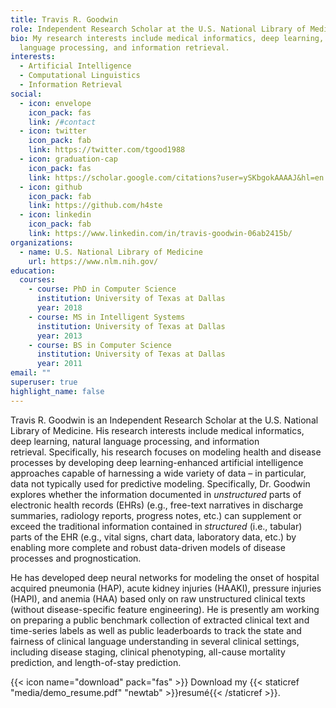 ```yaml
---
title: Travis R. Goodwin
role: Independent Research Scholar at the U.S. National Library of Medicine
bio: My research interests include medical informatics, deep learning, natural
  language processing, and information retrieval.
interests:
  - Artificial Intelligence
  - Computational Linguistics
  - Information Retrieval
social:
  - icon: envelope
    icon_pack: fas
    link: /#contact
  - icon: twitter
    icon_pack: fab
    link: https://twitter.com/tgood1988
  - icon: graduation-cap
    icon_pack: fas
    link: https://scholar.google.com/citations?user=ySKbgokAAAAJ&hl=en
  - icon: github
    icon_pack: fab
    link: https://github.com/h4ste
  - icon: linkedin
    icon_pack: fab
    link: https://www.linkedin.com/in/travis-goodwin-06ab2415b/
organizations:
  - name: U.S. National Library of Medicine
    url: https://www.nlm.nih.gov/
education:
  courses:
    - course: PhD in Computer Science
      institution: University of Texas at Dallas
      year: 2018
    - course: MS in Intelligent Systems
      institution: University of Texas at Dallas
      year: 2013
    - course: BS in Computer Science
      institution: University of Texas at Dallas
      year: 2011
email: ""
superuser: true
highlight_name: false
---
```

Travis R. Goodwin is an Independent Research Scholar at the U.S. National Library of Medicine. His research interests include medical informatics, deep learning, natural language processing, and information retrieval. Specifically, his research focuses on modeling health and disease processes by developing deep learning-enhanced artificial intelligence approaches capable of harnessing a wide variety of data – in particular, data not typically used for predictive modeling. Specifically, Dr. Goodwin explores whether the information documented in *unstructured* parts of electronic health records (EHRs) (e.g., free-text narratives in discharge summaries, radiology reports, progress notes, etc.) can supplement or exceed the traditional information contained in *structured* (i.e., tabular) parts of the EHR (e.g., vital signs, chart data, laboratory data, etc.) by enabling more complete and robust data-driven models of disease processes and prognostication. 

He has developed deep neural networks for modeling the onset of hospital acquired pneumonia (HAP), acute kidney injuries (HAAKI), pressure injuries (HAPI), and anemia (HAA) based only on raw unstructured clinical texts (without disease-specific feature engineering). He is presently am working on preparing a public benchmark collection of extracted clinical text and time-series labels as well as public leaderboards to track the state and fairness of clinical language understanding in several clinical settings, including disease staging, clinical phenotyping, all-cause mortality prediction, and length-of-stay prediction.

{{< icon name="download" pack="fas" >}} Download my {{< staticref "media/demo_resume.pdf" "newtab" >}}resumé{{< /staticref >}}.